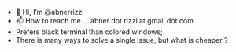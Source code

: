- 👋 Hi, I’m @abnerrizzi
- 📫 How to reach me ... abner dot rizzi at gmail dot com
- Prefers black terminal than colored windows;
- There is many ways to solve a single issue, but what is cheaper ?

<!---
abnerrizzi/abnerrizzi is a ✨ special ✨ repository because its `README.md` (this file) appears on your GitHub profile.
You can click the Preview link to take a look at your changes.
--->
